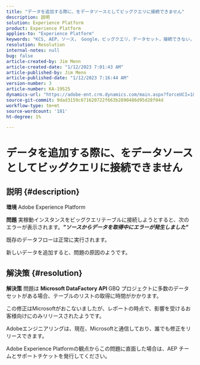 ```yaml
---
title: "データを追加する際に、をデータソースとしてビッグクエリに接続できません"
description: 説明
solution: Experience Platform
product: Experience Platform
applies-to: "Experience Platform"
keywords: "KCS, AEP，ソース， Google，ビッグクエリ，データセット，接続できない，データソース，データの追加， Adobe Experience Platform, FAQ"
resolution: Resolution
internal-notes: null
bug: false
article-created-by: Jim Menn
article-created-date: "1/12/2023 7:01:43 AM"
article-published-by: Jim Menn
article-published-date: "1/12/2023 7:16:44 AM"
version-number: 3
article-number: KA-19525
dynamics-url: "https://adobe-ent.crm.dynamics.com/main.aspx?forceUCI=1&pagetype=entityrecord&etn=knowledgearticle&id=e5fa61f4-4692-ed11-aad1-6045bd0065f9"
source-git-commit: 9dad3159c671620722f663b2890486d95d28f04d
workflow-type: tm+mt
source-wordcount: '181'
ht-degree: 1%

---
```


# データを追加する際に、をデータソースとしてビッグクエリに接続できません

## 説明 {#description}


<b>環境</b>
Adobe Experience Platform

<b>問題</b>
実稼動インスタンスをビッグクエリテーブルに接続しようとすると、次のエラーが表示されます。<b>*&quot;</b><b>ソースからデータを取得中にエラーが発生しました</b><b>&quot;</b>*

既存のデータフローは正常に実行されます。

新しいデータを追加すると、問題の原因のようです。


## 解決策 {#resolution}


<b>解決策</b>
問題は <b>Microsoft DataFactory API </b>GBQ プロジェクトに多数のデータセットがある場合、テーブルのリストの取得に時間がかかります。

この修正はMicrosoftがおこないましたが、レポートの時点で、影響を受けるお客様向けにのみリリースされたようです。

Adobeエンジニアリングは、現在、Microsoftと通信しており、誰でも修正をリリースできます。

Adobe Experience Platformの観点からこの問題に直面した場合は、AEP チームとサポートチケットを発行してください。
